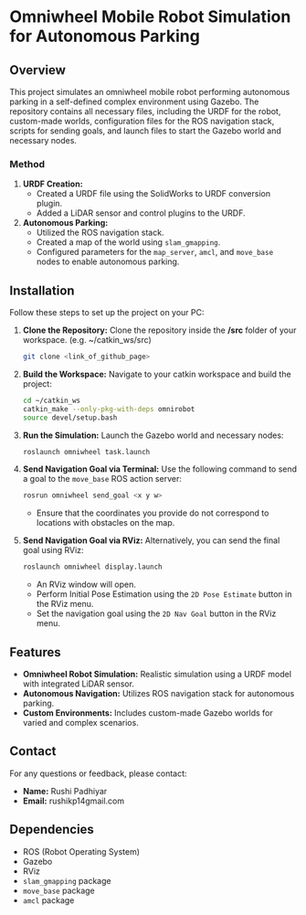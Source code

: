 # Omniwheel Mobile Robot Simulation for Autonomous Parking

## Overview

This project simulates an omniwheel mobile robot performing autonomous parking in a self-defined complex environment using Gazebo. The repository contains all necessary files, including the URDF for the robot, custom-made worlds, configuration files for the ROS navigation stack, scripts for sending goals, and launch files to start the Gazebo world and necessary nodes.

### Method

1. **URDF Creation:** 
   - Created a URDF file using the SolidWorks to URDF conversion plugin.
   - Added a LiDAR sensor and control plugins to the URDF.
2. **Autonomous Parking:**
   - Utilized the ROS navigation stack.
   - Created a map of the world using `slam_gmapping`.
   - Configured parameters for the `map_server`, `amcl`, and `move_base` nodes to enable autonomous parking.

## Installation

Follow these steps to set up the project on your PC:

1. **Clone the Repository:**
	Clone the repository inside the **/src** folder of your workspace. (e.g. ~/catkin_ws/src)
   ```bash
   git clone <link_of_github_page>
   ```
2. **Build the Workspace:**
   Navigate to your catkin workspace and build the project:
   ```bash
   cd ~/catkin_ws
   catkin_make --only-pkg-with-deps omnirobot
   source devel/setup.bash
   ```
3. **Run the Simulation:**
	Launch the Gazebo world and necessary nodes:
	```bash
	roslaunch omniwheel task.launch
	```
4. **Send Navigation Goal via Terminal:**
	Use the following command to send a goal to the `move_base` ROS action server:
	```bash
	rosrun omniwheel send_goal <x y w>
	```
	- Ensure that the coordinates you provide do not correspond to locations with obstacles on the map.

5. **Send Navigation Goal via RViz:**
	Alternatively, you can send the final goal using RViz:
	```bash
	roslaunch omniwheel display.launch
	```
	- An RViz window will open.
	- Perform Initial Pose Estimation using the `2D Pose Estimate` button in the RViz menu.
	- Set the navigation goal using the `2D Nav Goal` button in the RViz menu.

## Features

- **Omniwheel Robot Simulation:** Realistic simulation using a URDF model with integrated LiDAR sensor.
- **Autonomous Navigation:** Utilizes ROS navigation stack for autonomous parking.
- **Custom Environments:** Includes custom-made Gazebo worlds for varied and complex scenarios.

## Contact

For any questions or feedback, please contact:

- **Name:** Rushi Padhiyar
- **Email:** rushikp14gmail.com

## Dependencies

- ROS (Robot Operating System)
- Gazebo
- RViz
- `slam_gmapping` package
- `move_base` package
- `amcl` package